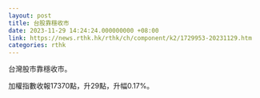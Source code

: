 ```yaml
---
layout: post
title: 台股靠穩收市
date: 2023-11-29 14:24:24.000000000 +08:00
link: https://news.rthk.hk/rthk/ch/component/k2/1729953-20231129.htm
categories: rthk
---
```


台灣股市靠穩收市。

加權指數收報17370點，升29點，升幅0.17%。
